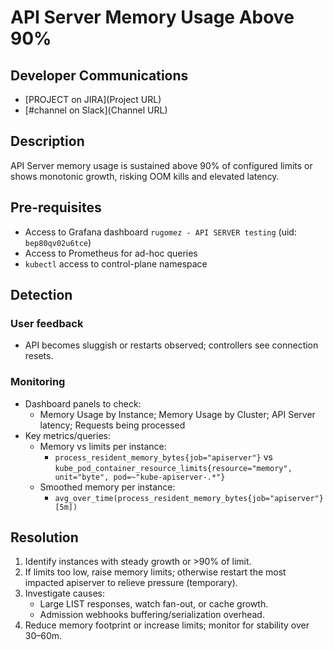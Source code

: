 # API Server Memory Usage Above 90%

## Developer Communications

- [PROJECT on JIRA](Project URL)
- [#channel on Slack](Channel URL)

## Description

API Server memory usage is sustained above 90% of configured limits or shows monotonic growth, risking OOM kills and elevated latency.

## Pre-requisites

- Access to Grafana dashboard `rugomez - API SERVER testing` (uid: `bep80qv02u6tce`)
- Access to Prometheus for ad-hoc queries
- `kubectl` access to control-plane namespace

## Detection

### User feedback
- API becomes sluggish or restarts observed; controllers see connection resets.

### Monitoring
- Dashboard panels to check:
  - Memory Usage by Instance; Memory Usage by Cluster; API Server latency; Requests being processed
- Key metrics/queries:
  - Memory vs limits per instance:
    - `process_resident_memory_bytes{job="apiserver"}` vs `kube_pod_container_resource_limits{resource="memory", unit="byte", pod=~"kube-apiserver-.*"}`
  - Smoothed memory per instance:
    - `avg_over_time(process_resident_memory_bytes{job="apiserver"}[5m])`

## Resolution

1. Identify instances with steady growth or >90% of limit.
2. If limits too low, raise memory limits; otherwise restart the most impacted apiserver to relieve pressure (temporary).
3. Investigate causes:
   - Large LIST responses, watch fan-out, or cache growth.
   - Admission webhooks buffering/serialization overhead.
4. Reduce memory footprint or increase limits; monitor for stability over 30–60m.
